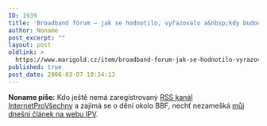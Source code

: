 ```yaml
---
ID: 1939
title: 'Broadband fórum – jak se hodnotilo, vyřazovalo a&nbsp;kdy budou peníze'
author: Noname
post_excerpt: ""
layout: post
oldlink: >
  https://www.marigold.cz/item/broadband-forum-jak-se-hodnotilo-vyrazovalo-a-kdy-budou-penize
published: true
post_date: 2006-03-07 10:34:13
---
```

<p><strong>Noname píše:</strong> Kdo ještě nemá zaregistrovaný <a href="http://www.internetprovsechny.cz/rss.xml">RSS kanál InternetProVšechny</a> a zajímá se o dění okolo BBF, nechť nezamešká <a href="http://www.internetprovsechny.cz/clanek.php?cid=159">můj dnešní článek na webu IPV</a>.</p>
